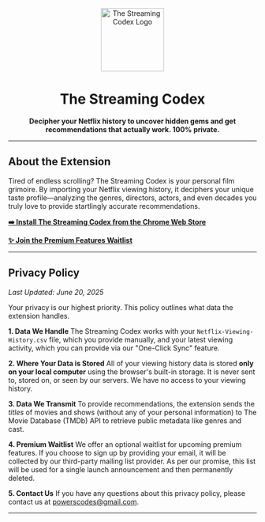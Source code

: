 <div align="center">
  <img src=https://github.com/LoSTxDragon/The-Streaming-Codex-Showcase/blob/main/Logo.png alt="The Streaming Codex Logo" width="128">
  <h1>The Streaming Codex</h1>
  <p><strong>Decipher your Netflix history to uncover hidden gems and get recommendations that actually work. 100% private.</strong></p>
</div>

---

## About the Extension

Tired of endless scrolling? The Streaming Codex is your personal film grimoire. By importing your Netflix viewing history, it deciphers your unique taste profile—analyzing the genres, directors, actors, and even decades you truly love to provide startlingly accurate recommendations.

**[➡️ Install The Streaming Codex from the Chrome Web Store](https://your-chrome-store-link-here)**

**[✨ Join the Premium Features Waitlist]( https://powerscodes.kit.com/61640ee027 )**

---

## Privacy Policy

*Last Updated: June 20, 2025*

Your privacy is our highest priority. This policy outlines what data the extension handles.

**1. Data We Handle**
The Streaming Codex works with your `Netflix-Viewing-History.csv` file, which you provide manually, and your latest viewing activity, which you can provide via our "One-Click Sync" feature.

**2. Where Your Data is Stored**
All of your viewing history data is stored **only on your local computer** using the browser's built-in storage. It is never sent to, stored on, or seen by our servers. We have no access to your viewing history.

**3. Data We Transmit**
To provide recommendations, the extension sends the *titles* of movies and shows (without any of your personal information) to The Movie Database (TMDb) API to retrieve public metadata like genres and cast.

**4. Premium Waitlist**
We offer an optional waitlist for upcoming premium features. If you choose to sign up by providing your email, it will be collected by our third-party mailing list provider. As per our promise, this list will be used for a single launch announcement and then permanently deleted.

**5. Contact Us**
If you have any questions about this privacy policy, please contact us at powerscodes@gmail.com.

---
